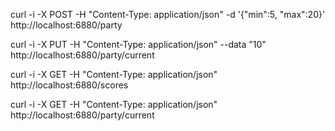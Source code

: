 curl -i -X POST -H "Content-Type: application/json" -d '{"min":5, "max":20}' http://localhost:6880/party

curl -i -X PUT -H "Content-Type: application/json" --data "10" http://localhost:6880/party/current

curl -i -X GET -H "Content-Type: application/json" http://localhost:6880/scores

curl -i -X GET -H "Content-Type: application/json" http://localhost:6880/party/current
